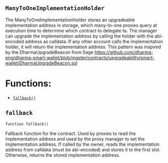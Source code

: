 ## `ManyToOneImplementationHolder`



The ManyToOneImplementationHolder stores an upgradeable implementation address
in storage, which many-to-one proxies query at execution time to determine which
contract to delegate to.
The manager can upgrade the implementation address by calling the holder with the
abi-encoded address as calldata. If any other account calls the implementation holder,
it will return the implementation address.
This pattern was inspired by the DharmaUpgradeBeacon from 0age
https://github.com/dharma-eng/dharma-smart-wallet/blob/master/contracts/upgradeability/smart-wallet/DharmaUpgradeBeacon.sol

# Functions:
- [`fallback()`](#ManyToOneImplementationHolder-fallback--)

## <a id='ManyToOneImplementationHolder-fallback--'></a> `fallback`

```
function fallback()
```



Fallback function for the contract.
Used by proxies to read the implementation address and used
by the proxy manager to set the implementation address.
If called by the owner, reads the implementation address from
calldata (must be abi-encoded) and stores it to the first slot.
Otherwise, returns the stored implementation address.


